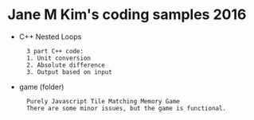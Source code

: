 # Jane M Kim's coding samples 2016
- C++ Nested Loops

        3 part C++ code: 
        1. Unit conversion
        2. Absolute difference
        3. Output based on input
- game (folder)

        Purely Javascript Tile Matching Memory Game
        There are some minor issues, but the game is functional.
